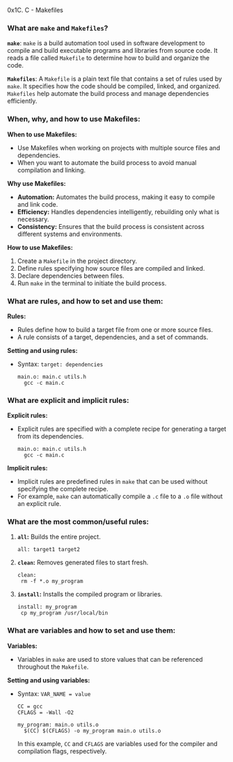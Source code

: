 0x1C. C - Makefiles

### What are `make` and `Makefiles`?

**`make`**: `make` is a build automation tool used in software development to compile and build executable programs and libraries from source code. It reads a file called `Makefile` to determine how to build and organize the code.

**`Makefiles`**: A `Makefile` is a plain text file that contains a set of rules used by `make`. It specifies how the code should be compiled, linked, and organized. `Makefiles` help automate the build process and manage dependencies efficiently.

### When, why, and how to use Makefiles:

**When to use Makefiles:**
- Use Makefiles when working on projects with multiple source files and dependencies.
- When you want to automate the build process to avoid manual compilation and linking.

**Why use Makefiles:**
- **Automation:** Automates the build process, making it easy to compile and link code.
- **Efficiency:** Handles dependencies intelligently, rebuilding only what is necessary.
- **Consistency:** Ensures that the build process is consistent across different systems and environments.

**How to use Makefiles:**
1. Create a `Makefile` in the project directory.
2. Define rules specifying how source files are compiled and linked.
3. Declare dependencies between files.
4. Run `make` in the terminal to initiate the build process.

### What are rules, and how to set and use them:

**Rules:**
- Rules define how to build a target file from one or more source files.
- A rule consists of a target, dependencies, and a set of commands.

**Setting and using rules:**
- Syntax: `target: dependencies`
  ```
  main.o: main.c utils.h
  	gcc -c main.c
  ```

### What are explicit and implicit rules:

**Explicit rules:**
- Explicit rules are specified with a complete recipe for generating a target from its dependencies.
  ```
  main.o: main.c utils.h
  	gcc -c main.c
  ```

**Implicit rules:**
- Implicit rules are predefined rules in `make` that can be used without specifying the complete recipe.
- For example, `make` can automatically compile a `.c` file to a `.o` file without an explicit rule.

### What are the most common/useful rules:

1. **`all`:** Builds the entire project.
   ```make
   all: target1 target2
   ```

2. **`clean`:** Removes generated files to start fresh.
   ```make
   clean:
   	rm -f *.o my_program
   ```

3. **`install`:** Installs the compiled program or libraries.
   ```make
   install: my_program
   	cp my_program /usr/local/bin
   ```

### What are variables and how to set and use them:

**Variables:**
- Variables in `make` are used to store values that can be referenced throughout the `Makefile`.

**Setting and using variables:**
- Syntax: `VAR_NAME = value`
  ```make
  CC = gcc
  CFLAGS = -Wall -O2

  my_program: main.o utils.o
  	$(CC) $(CFLAGS) -o my_program main.o utils.o
  ```
  
  In this example, `CC` and `CFLAGS` are variables used for the compiler and compilation flags, respectively.
